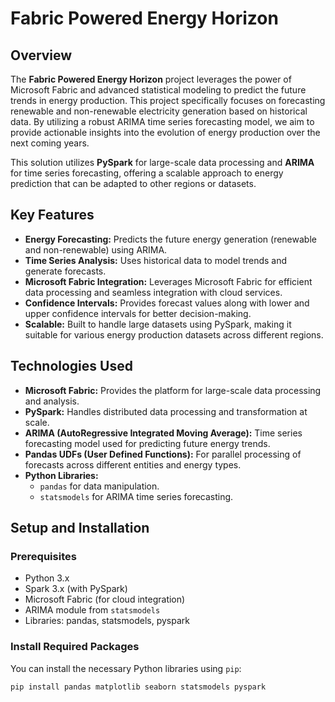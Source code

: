 # **Fabric Powered Energy Horizon**

## **Overview**

The **Fabric Powered Energy Horizon** project leverages the power of Microsoft Fabric and advanced statistical modeling to predict the future trends in energy production. This project specifically focuses on forecasting renewable and non-renewable electricity generation based on historical data. By utilizing a robust ARIMA time series forecasting model, we aim to provide actionable insights into the evolution of energy production over the next coming years.

This solution utilizes **PySpark** for large-scale data processing and **ARIMA** for time series forecasting, offering a scalable approach to energy prediction that can be adapted to other regions or datasets.

## **Key Features**

- **Energy Forecasting:** Predicts the future energy generation (renewable and non-renewable) using ARIMA.
- **Time Series Analysis:** Uses historical data to model trends and generate forecasts.
- **Microsoft Fabric Integration:** Leverages Microsoft Fabric for efficient data processing and seamless integration with cloud services.
- **Confidence Intervals:** Provides forecast values along with lower and upper confidence intervals for better decision-making.
- **Scalable:** Built to handle large datasets using PySpark, making it suitable for various energy production datasets across different regions.

## **Technologies Used**

- **Microsoft Fabric:** Provides the platform for large-scale data processing and analysis.
- **PySpark:** Handles distributed data processing and transformation at scale.
- **ARIMA (AutoRegressive Integrated Moving Average):** Time series forecasting model used for predicting future energy trends.
- **Pandas UDFs (User Defined Functions):** For parallel processing of forecasts across different entities and energy types.
- **Python Libraries:** 
  - `pandas` for data manipulation.
  - `statsmodels` for ARIMA time series forecasting.

## **Setup and Installation**

### **Prerequisites**

- Python 3.x
- Spark 3.x (with PySpark)
- Microsoft Fabric (for cloud integration)
- ARIMA module from `statsmodels`
- Libraries: pandas, statsmodels, pyspark

### **Install Required Packages**

You can install the necessary Python libraries using `pip`:

```bash
pip install pandas matplotlib seaborn statsmodels pyspark
